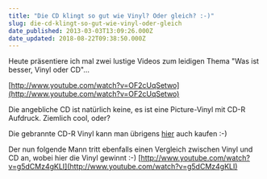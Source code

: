 ```yaml
---
title: "Die CD klingt so gut wie Vinyl? Oder gleich? :-)"
slug: die-cd-klingt-so-gut-wie-vinyl-oder-gleich
date_published: 2013-03-03T13:09:26.000Z
date_updated: 2018-08-22T09:38:50.000Z
---
```


Heute präsentiere ich mal zwei lustige Videos zum leidigen Thema "Was ist besser, Vinyl oder CD"…

[http://www.youtube.com/watch?v=OF2cUqSetwo](http://www.youtube.com/watch?v=OF2cUqSetwo)

Die angebliche CD ist natürlich keine, es ist eine Picture-Vinyl mit CD-R Aufdruck. Ziemlich cool, oder? 

Die gebrannte CD-R Vinyl kann man übrigens [hier](http://www.discogs.com/buy/Vinyl/Boys-Noize-Erol-Alkan-Lemonade/91810183?ev=wh) auch kaufen :-)

Der nun folgende Mann tritt ebenfalls einen Vergleich zwischen Vinyl und CD an, wobei hier die Vinyl gewinnt :-)
[http://www.youtube.com/watch?v=g5dCMz4gKLI](http://www.youtube.com/watch?v=g5dCMz4gKLI)

